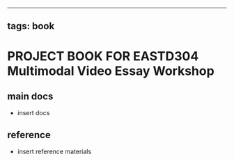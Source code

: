 
---
tags: book
---

PROJECT BOOK FOR EASTD304 Multimodal Video Essay Workshop
===

main docs
---

- insert docs

reference
---

- insert reference materials

